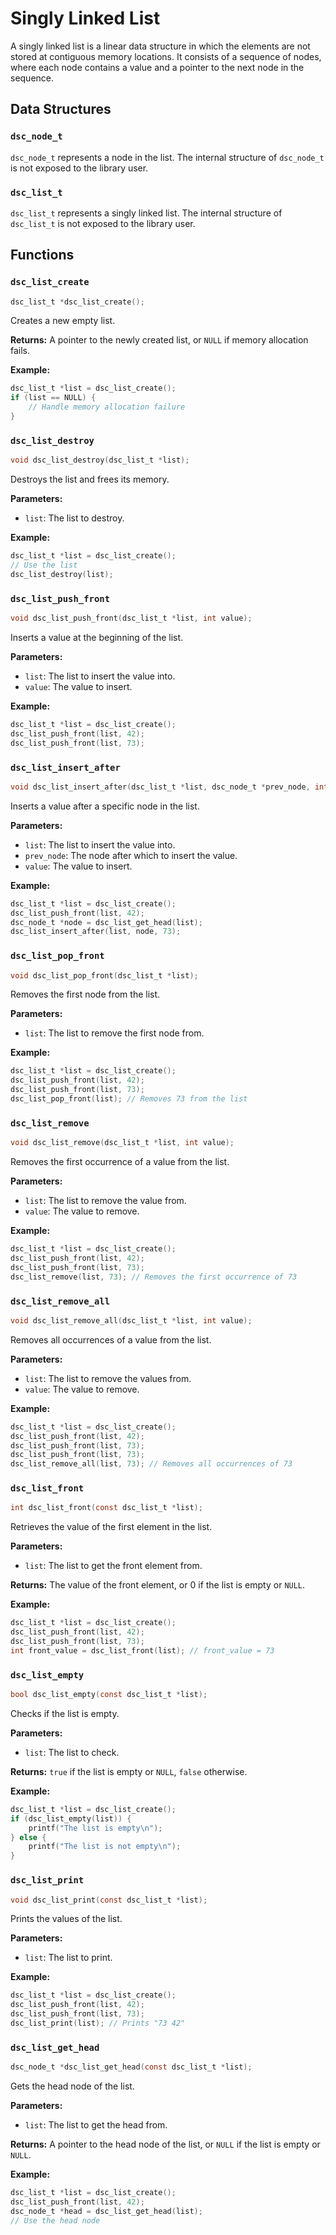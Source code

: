 # Singly Linked List

A singly linked list is a linear data structure in which the elements are not stored at contiguous memory locations. It consists of a sequence of nodes, where each node contains a value and a pointer to the next node in the sequence.

## Data Structures

### `dsc_node_t`

`dsc_node_t` represents a node in the list. The internal structure of `dsc_node_t` is not exposed to the library user.

### `dsc_list_t`

`dsc_list_t` represents a singly linked list. The internal structure of `dsc_list_t` is not exposed to the library user.

## Functions

### `dsc_list_create`

```c
dsc_list_t *dsc_list_create();
```

Creates a new empty list.

**Returns:** A pointer to the newly created list, or `NULL` if memory allocation fails.

**Example:**

```c
dsc_list_t *list = dsc_list_create();
if (list == NULL) {
    // Handle memory allocation failure
}
```

### `dsc_list_destroy`

```c
void dsc_list_destroy(dsc_list_t *list);
```

Destroys the list and frees its memory.

**Parameters:**
- `list`: The list to destroy.

**Example:**

```c
dsc_list_t *list = dsc_list_create();
// Use the list
dsc_list_destroy(list);
```

### `dsc_list_push_front`

```c
void dsc_list_push_front(dsc_list_t *list, int value);
```

Inserts a value at the beginning of the list.

**Parameters:**
- `list`: The list to insert the value into.
- `value`: The value to insert.

**Example:**

```c
dsc_list_t *list = dsc_list_create();
dsc_list_push_front(list, 42);
dsc_list_push_front(list, 73);
```

### `dsc_list_insert_after`

```c
void dsc_list_insert_after(dsc_list_t *list, dsc_node_t *prev_node, int value);
```

Inserts a value after a specific node in the list.

**Parameters:**
- `list`: The list to insert the value into.
- `prev_node`: The node after which to insert the value.
- `value`: The value to insert.

**Example:**

```c
dsc_list_t *list = dsc_list_create();
dsc_list_push_front(list, 42);
dsc_node_t *node = dsc_list_get_head(list);
dsc_list_insert_after(list, node, 73);
```

### `dsc_list_pop_front`

```c
void dsc_list_pop_front(dsc_list_t *list);
```

Removes the first node from the list.

**Parameters:**
- `list`: The list to remove the first node from.

**Example:**

```c
dsc_list_t *list = dsc_list_create();
dsc_list_push_front(list, 42);
dsc_list_push_front(list, 73);
dsc_list_pop_front(list); // Removes 73 from the list
```

### `dsc_list_remove`

```c
void dsc_list_remove(dsc_list_t *list, int value);
```

Removes the first occurrence of a value from the list.

**Parameters:**
- `list`: The list to remove the value from.
- `value`: The value to remove.

**Example:**

```c
dsc_list_t *list = dsc_list_create();
dsc_list_push_front(list, 42);
dsc_list_push_front(list, 73);
dsc_list_remove(list, 73); // Removes the first occurrence of 73
```

### `dsc_list_remove_all`

```c
void dsc_list_remove_all(dsc_list_t *list, int value);
```

Removes all occurrences of a value from the list.

**Parameters:**
- `list`: The list to remove the values from.
- `value`: The value to remove.

**Example:**

```c
dsc_list_t *list = dsc_list_create();
dsc_list_push_front(list, 42);
dsc_list_push_front(list, 73);
dsc_list_push_front(list, 73);
dsc_list_remove_all(list, 73); // Removes all occurrences of 73
```

### `dsc_list_front`

```c
int dsc_list_front(const dsc_list_t *list);
```

Retrieves the value of the first element in the list.

**Parameters:**
- `list`: The list to get the front element from.

**Returns:** The value of the front element, or 0 if the list is empty or `NULL`.

**Example:**

```c
dsc_list_t *list = dsc_list_create();
dsc_list_push_front(list, 42);
dsc_list_push_front(list, 73);
int front_value = dsc_list_front(list); // front_value = 73
```

### `dsc_list_empty`

```c
bool dsc_list_empty(const dsc_list_t *list);
```

Checks if the list is empty.

**Parameters:**
- `list`: The list to check.

**Returns:** `true` if the list is empty or `NULL`, `false` otherwise.

**Example:**

```c
dsc_list_t *list = dsc_list_create();
if (dsc_list_empty(list)) {
    printf("The list is empty\n");
} else {
    printf("The list is not empty\n");
}
```

### `dsc_list_print`

```c
void dsc_list_print(const dsc_list_t *list);
```

Prints the values of the list.

**Parameters:**
- `list`: The list to print.

**Example:**

```c
dsc_list_t *list = dsc_list_create();
dsc_list_push_front(list, 42);
dsc_list_push_front(list, 73);
dsc_list_print(list); // Prints "73 42"
```

### `dsc_list_get_head`

```c
dsc_node_t *dsc_list_get_head(const dsc_list_t *list);
```

Gets the head node of the list.

**Parameters:**
- `list`: The list to get the head from.

**Returns:** A pointer to the head node of the list, or `NULL` if the list is empty or `NULL`.

**Example:**

```c
dsc_list_t *list = dsc_list_create();
dsc_list_push_front(list, 42);
dsc_node_t *head = dsc_list_get_head(list);
// Use the head node
```
